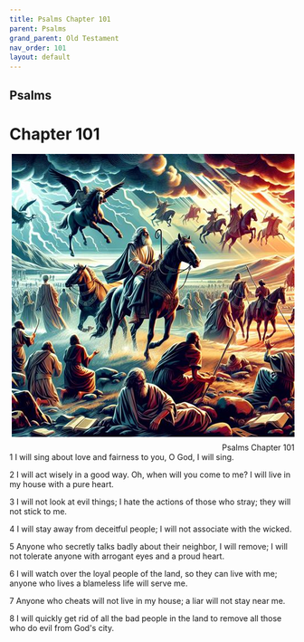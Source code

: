 ```yaml
---
title: Psalms Chapter 101
parent: Psalms
grand_parent: Old Testament
nav_order: 101
layout: default
---
```


## Psalms

# Chapter 101

<div style="clear: both; text-align: right;">
    <img src="/assets/Image/Psalms/500/101.jpg" alt="Psalms Chapter 101" class="chapter-image" style="max-width: 100%; height: auto; float: right; margin: 0 0 10px 10px; padding-left: 10%;">
    <figcaption style="font-size: 14px;">Psalms Chapter 101</figcaption>
</div>
1 I will sing about love and fairness to you, O God, I will sing.

2 I will act wisely in a good way. Oh, when will you come to me? I will live in my house with a pure heart.

3 I will not look at evil things; I hate the actions of those who stray; they will not stick to me.

4 I will stay away from deceitful people; I will not associate with the wicked.

5 Anyone who secretly talks badly about their neighbor, I will remove; I will not tolerate anyone with arrogant eyes and a proud heart.

6 I will watch over the loyal people of the land, so they can live with me; anyone who lives a blameless life will serve me.

7 Anyone who cheats will not live in my house; a liar will not stay near me.

8 I will quickly get rid of all the bad people in the land to remove all those who do evil from God's city.


